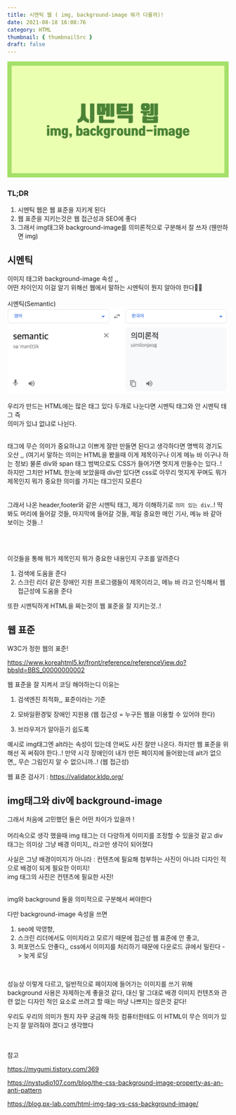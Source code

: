 ```yaml
---
title: 시멘틱 웹 ( img, background-image 뭐가 다를까)!
date: 2021-08-18 16:08:76
category: HTML
thumbnail: { thumbnailSrc }
draft: false
---
```

![](./images/semanticweb1.png)
### TL;DR

1. 시멘틱 웹은 웹 표준을 지키게 된다
2. 웹 표준을 지키는것은 웹 접근성과 SEO에 좋다
3. 그래서 img태그와 background-image를 의미론적으로 구분해서 잘 쓰자 (웬만하면 img)





 

## 시멘틱



이미지 태그와 background-image 속성 ,,<br>
어떤 차이인지 이걸 알기 위해선 웹에서 말하는 시멘틱이 뭔지 알아야 한다👊🏻
<br><br>
시멘틱(Semantic)
![](./images/semantic1.png)

우리가 만드는 HTML에는 많은 태그 있다
두개로 나눈다면 시멘틱 태그와 안 시멘틱 태그 즉<br>
의미가 있냐 없냐로 나뉜다.
<br><br>


태그에 무슨 의미가 중요하냐고 이쁘게 잘만 만들면 된다고 생각하다면 명백히 경기도 오산 ,, (여기서 말하는 의미는 HTML을 봤을때 이게 제목이구나 이게 메뉴 바 이구나 하는 정보)
물론 div와 span 태그 범벅으로도 CSS가 들어가면 멋지게 만들수는 있다..! 하지만 그치만 HTML 한눈에 보았을때 div만 있다면 css로 아무리 멋지게 꾸며도 뭐가 제목인지 뭐가 중요한 의미를 가지는 태그인지 모른다
<br><br><br>
그래서 나온 header,footer와 같은 시멘틱 태그,
제가 이해하기로 `의미 있는 div`..! 딱 봐도 머리에 들어갈 것들, 마지막에 들어갈 것들, 제일 중요한 메인 기사, 메뉴 바 같아 보이는 것들..!

<br><br>

이것들을 통해 뭐가 제목인지 뭐가 중요한 내용인지 구조를 알려준다

1. 검색에 도움을 준다
2. 스크린 리더 같은 장애인 지원 프로그램들이 제목이라고, 메뉴 바 라고 인식해서 웹 접근성에 도움을 준다



또한 시멘틱하게 HTML을 짜는것이 웹 표준을 잘 지키는것..!



## 웹 표준



W3C가 정한 웹의 표준!

https://www.koreahtml5.kr/front/reference/referenceView.do?bbsId=BBS_00000000002



웹 표준을 잘 지켜서 코딩 해야하는디 이유는

1. 검색엔진 최적화,, 표준이라는 기준
2. 모바일환경및 장애인 지원용 (웹 접근성 = 누구든 웹을 이용할 수 있어야 한다)

3. 브라우저가 알아듣기 쉽도록



예시로 img태그엔 alt라는 속성이 있는데 안써도 사진 잘만 나온다. 하지만 웹 표준을 위해선 꼭 써줘야 한다..! 만약 시각 장애인이 내가 만든 페이지에 들어왔는데 alt가 없으면,, 무슨 그림인지 알 수 없으니까..! (웹 접근성)



웹 표준 검사기 : https://validator.kldp.org/



## img태그와 div에 background-image 

그래서 처음에 고민했던 둘은 어떤 차이가 있을까 !
<br><br>
머리속으로 생각 했을때 img 태그는 더 다양하게 이미지를 조정할 수 있을것 같고 div 태그는 의미상 그냥 배경 이미지,, 라고만 생각이 되어졌다



사실은 그냥 배경이미지가 아니라 : 컨텐츠에 필요해 첨부하는 사진이 아니라 디자인 적으로 배경이 되게 필요한 이미지!<br>img 태그의 사진은 컨텐츠에 필요한 사진!

<br>
img와 background 둘을 의미적으로 구분해서 써야한다

다만 background-image 속성을 쓰면 

1. seo에 악영향,
2. 스크린 리더에서도 이미지라고 모르기 때문에 접근성 웹 표준에 안 좋고,
3. 퍼포먼스도 안좋다,, css에서 이미지를 처리하기 때문에 다운로드 큐에서 밀린다 -> 늦게 로딩

<br>

성능상 이렇게 다르고, 일반적으로 페이지에 들어가는  이미지를 쓰기 위해 background 사용은 자제하는게 좋을것 같다, 대신 말 그대로 배경 이미지 컨텐츠와 관련 없는 디자인 적인 요소로 쓰려고 할 때는 마냥 나쁘지는 않은것 같다!



우리도 우리의 의미가 뭔지 자꾸 궁금해 하듯 컴퓨터한테도 이 HTML이 무슨 의미가 있는지 잘 알려줘야 겠다고 생각했다

<br><br>
참고

https://mygumi.tistory.com/369

https://nystudio107.com/blog/the-css-background-image-property-as-an-anti-pattern

https://blog.px-lab.com/html-img-tag-vs-css-background-image/
<br>
<br>